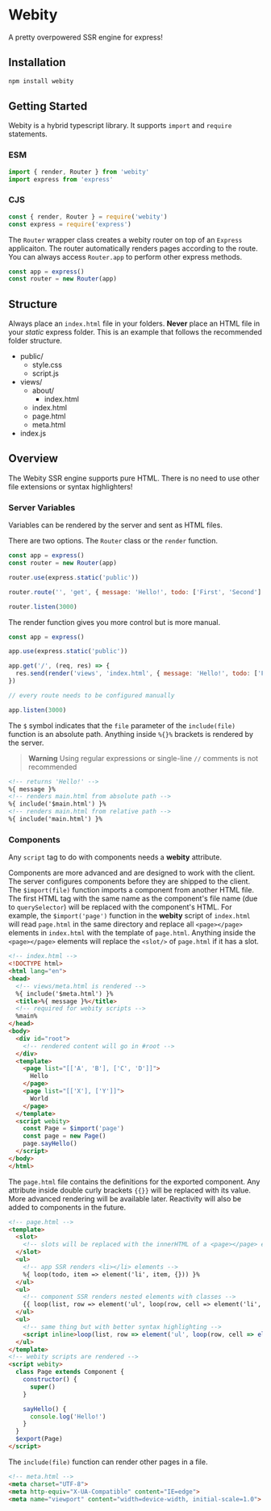 # Webity

A pretty overpowered SSR engine for express!

## Installation

```sh
npm install webity
```

## Getting Started

Webity is a hybrid typescript library. It supports `import` and `require` statements.

### ESM

```js
import { render, Router } from 'webity'
import express from 'express'
```

### CJS

```js
const { render, Router } = require('webity')
const express = require('express')
```

The `Router` wrapper class creates a webity router on top of an `Express` applicaiton. The router automatically renders pages according to the route. You can always access `Router.app` to perform other express methods. 

```js
const app = express()
const router = new Router(app)
```

## Structure

Always place an `index.html` file in your folders. **Never** place an HTML file in your *static* express folder. This is an example that follows the recommended folder structure.

- public/
  - style.css
  - script.js
- views/
  - about/
    - index.html
  - index.html
  - page.html
  - meta.html
- index.js

## Overview

The Webity SSR engine supports pure HTML. There is no need to use other file extensions or syntax highlighters!

### Server Variables

Variables can be rendered by the server and sent as HTML files.

There are two options. The `Router` class or the `render` function. 

```js
const app = express()
const router = new Router(app)

router.use(express.static('public'))

router.route('', 'get', { message: 'Hello!', todo: ['First', 'Second'] })

router.listen(3000)
```

The render function gives you more control but is more manual.

```js
const app = express()

app.use(express.static('public'))

app.get('/', (req, res) => {
  res.send(render('views', 'index.html', { message: 'Hello!', todo: ['First', 'Second'] }))
})

// every route needs to be configured manually

app.listen(3000)
```

The `$` symbol indicates that the `file` parameter of the `include(file)` function is an absolute path. Anything inside `%{}%` brackets is rendered by the server.
> **Warning** Using regular expressions or single-line `//` comments  is not recommended

```html
<!-- returns 'Hello!' -->
%{ message }%
<!-- renders main.html from absolute path -->
%{ include('$main.html') }%
<!-- renders main.html from relative path -->
%{ include('main.html') }%
```

### Components

Any `script` tag to do with components needs a **webity** attribute.

Components are more advanced and are designed to work with the client. The server configures components before they are shipped to the client. The `$import(file)` function imports a component from another HTML file. The first HTML tag with the same name as the component's file name (due to `querySelector`) will be replaced with the component's HTML. For example, the `$import('page')` function in the **webity** script of `index.html` will read `page.html` in the same directory and replace all `<page></page>` elements in `index.html` with the template of `page.html`. Anything inside the `<page></page>` elements will replace the `<slot/>` of `page.html` if it has a slot. 

```html
<!-- index.html -->
<!DOCTYPE html>
<html lang="en">
<head>
  <!-- views/meta.html is rendered -->
  %{ include('$meta.html') }%
  <title>%{ message }%</title>
  <!-- required for webity scripts -->
  %main%
</head>
<body>
  <div id="root">
    <!-- rendered content will go in #root -->
  </div>
  <template>
    <page list="[['A', 'B'], ['C', 'D']]">
      Hello
    </page>
    <page list="[['X'], ['Y']]">
      World
    </page>
  </template>
  <script webity>
    const Page = $import('page')
    const page = new Page()
    page.sayHello()
  </script>
</body>
</html>
```

The `page.html` file contains the definitions for the exported component. Any attribute inside double curly brackets `{{}}` will be replaced with its value. More advanced rendering will be available later. Reactivity will also be added to components in the future.

```html
<!-- page.html -->
<template>
  <slot>
    <!-- slots will be replaced with the innerHTML of a <page></page> element -->
  </slot>
  <ul>
    <!-- app SSR renders <li></li> elements -->
    %{ loop(todo, item => element('li', item, {})) }%
  </ul>
  <ul>
    <!-- component SSR renders nested elements with classes -->
    {{ loop(list, row => element('ul', loop(row, cell => element('li', cell, { class: 'webity' })), {})) }}
  </ul>
  <ul>
    <!-- same thing but with better syntax highlighting -->
    <script inline>loop(list, row => element('ul', loop(row, cell => element('li', cell, { class: 'webity' })), {}))</script>
  </ul>
</template>
<!-- webity scripts are rendered -->
<script webity>
  class Page extends Component {
    constructor() {
      super()
    }

    sayHello() {
      console.log('Hello!')
    }
  }
  $export(Page)
</script>
```

The `include(file)` function can render other pages in a file.

```html
<!-- meta.html -->
<meta charset="UTF-8">
<meta http-equiv="X-UA-Compatible" content="IE=edge">
<meta name="viewport" content="width=device-width, initial-scale=1.0">
```